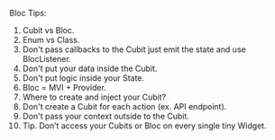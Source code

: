 Bloc Tips:

1.  Cubit vs Bloc.
2.  Enum vs Class.
3.  Don't pass callbacks to the Cubit just emit the state and use BlocListener.
4.  Don't put your data inside the Cubit.
5.  Don't put logic inside your State.
6.  Bloc = MVI + Provider.
7.  Where to create and inject your Cubit?
8.  Don't create a Cubit for each action (ex. API endpoint).
9.  Don't pass your context outside to the Cubit.
10. Tip. Don’t access your Cubits or Bloc on every single tiny Widget.

